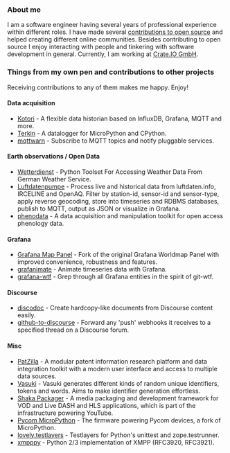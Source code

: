 ### About me

I am a software engineer having several years of professional experience within different roles.
I have made several [contributions to open source](https://github.com/amotl) and helped creating different online communities. Besides contributing to open source I enjoy interacting with people and tinkering with software development in general. 
Currently, I am working at [Crate.IO GmbH](https://crate.io/).

### Things from my own pen and contributions to other projects

Receiving contributions to any of them makes me happy. Enjoy!

#### Data acquisition
- [Kotori] - A flexible data historian based on InfluxDB, Grafana, MQTT and more.
- [Terkin] - A datalogger for MicroPython and CPython.
- [mqttwarn] - Subscribe to MQTT topics and notify pluggable services.

#### Earth observations / Open Data
- [Wetterdienst] - Python Toolset For Accessing Weather Data From German Weather Service.
- [Luftdatenpumpe] - Process live and historical data from luftdaten.info, IRCELINE and OpenAQ. Filter by station-id, sensor-id and sensor-type, apply reverse geocoding, store into timeseries and RDBMS databases, publish to MQTT, output as JSON or visualize in Grafana. 
- [phenodata] - A data acquisition and manipulation toolkit for open access phenology data.

#### Grafana
- [Grafana Map Panel] - Fork of the original Grafana Worldmap Panel with improved convenience, robustness and features.
- [grafanimate] - Animate timeseries data with Grafana.
- [grafana-wtf] - Grep through all Grafana entities in the spirit of git-wtf.

#### Discourse
- [discodoc] - Create hardcopy-like documents from Discourse content easily.
- [github-to-discourse] - Forward any 'push' webhooks it receives to a specified thread on a Discourse forum.

#### Misc
- [PatZilla] - A modular patent information research platform and data integration toolkit with a modern user interface and access to multiple data sources.
- [Vasuki] - Vasuki generates different kinds of random unique identifiers, tokens and words. Aims to make identifier generation effortless.
- [Shaka Packager] - A media packaging and development framework for VOD and Live DASH and HLS applications, which is part of the infrastructure powering YouTube.
- [Pycom MicroPython] - The firmware powering Pycom devices, a fork of MicroPython.
- [lovely.testlayers] - Testlayers for Python's unittest and zope.testrunner.
- [xmpppy] - Python 2/3 implementation of XMPP (RFC3920, RFC3921).

[Kotori]: https://github.com/daq-tools/kotori
[PatZilla]: https://github.com/ip-tools/patzilla
[mqttwarn]: https://github.com/jpmens/mqttwarn
[Grafana Map Panel]: https://github.com/panodata/grafana-map-panel
[Wetterdienst]: https://github.com/panodata/wetterdienst
[Luftdatenpumpe]: https://github.com/panodata/luftdatenpumpe
[grafanimate]: https://github.com/panodata/grafanimate
[grafana-wtf]: https://github.com/panodata/grafana-wtf
[phenodata]: https://github.com/hiveeyes/phenodata
[Terkin]: https://github.com/hiveeyes/terkin-datalogger
[Shaka Packager]: https://github.com/google/shaka-packager
[Vasuki]: https://github.com/daq-tools/vasuki
[Pycom MicroPython]: https://github.com/pycom/pycom-micropython-sigfox
[discodoc]: https://github.com/panodata/discodoc
[github-to-discourse]: https://github.com/huw/github-to-discourse
[lovely.testlayers]: https://github.com/lovelysystems/lovely.testlayers
[xmpppy]: https://github.com/xmpppy/xmpppy

<!--
**amotl/amotl** is a ✨ _special_ ✨ repository because its `README.md` (this file) appears on your GitHub profile.

![Andreas's github stats](https://github-readme-stats.vercel.app/api?username=amotl&show_icons=true&include_all_commits=true&count_private=true)

Here are some ideas to get you started:

- 🔭 I’m currently working on ...
- 🌱 I’m currently learning ...
- 👯 I’m looking to collaborate on ...
- 🤔 I’m looking for help with ...
- 💬 Ask me about ...
- 📫 How to reach me: ...
- 😄 Pronouns: ...
- ⚡ Fun fact: ...
-->
